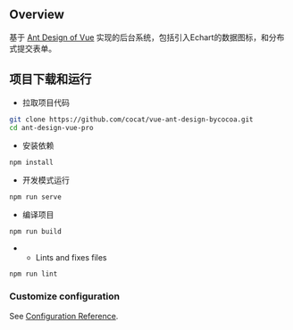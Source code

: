 Overview
----

基于 [Ant Design of Vue](https://vuecomponent.github.io/ant-design-vue/docs/vue/introduce-cn/) 实现的后台系统，包括引入Echart的数据图标，和分布式提交表单。




项目下载和运行
----

- 拉取项目代码
```bash
git clone https://github.com/cocat/vue-ant-design-bycocoa.git
cd ant-design-vue-pro
```

- 安装依赖
```
npm install
```

- 开发模式运行
```
npm run serve
```

- 编译项目
```
npm run build
```

- - Lints and fixes files

```
npm run lint
```

### Customize configuration
See [Configuration Reference](https://cli.vuejs.org/config/).
